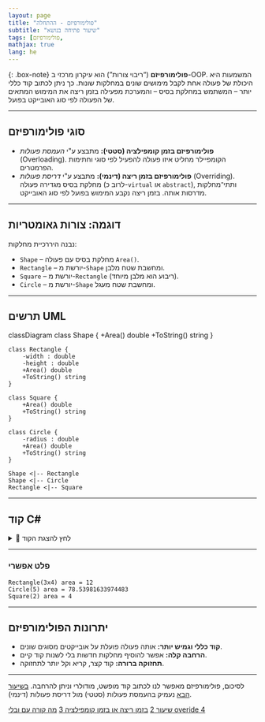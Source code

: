 ```yaml
---
layout: page
title: "פולימורפיזם - ההתחלה"
subtitle: "שיעור פתיחה בנושא"
tags: [פולימורפיזם,
mathjax: true
lang: he
---
```



{: .box-note}
**פולימורפיזם** (“ריבוי צורות”) הוא עיקרון מרכזי ב-OOP. המשמעות היא היכולת של פעולה אחת לקבל מימושים שונים במחלקות שונות. כך ניתן לכתוב קוד כללי יותר – המשתמש במחלקת בסיס – והמערכת מפעילה בזמן ריצה את המימוש המתאים של הפעולה לפי סוג האובייקט בפועל.

---

## סוגי פולימורפיזם 
- **פולימורפיזם בזמן קומפילציה (סטטי):** מתבצע ע"י *העמסת פעולות* (Overloading). הקומפיילר מחליט איזו פעולה להפעיל לפי סוגי וחתימות הפרמטרים.  
- **פולימורפיזם בזמן ריצה (דינמי):** מתבצע ע"י *דריסת פעולות* (Overriding). מחלקת בסיס מגדירה פעולה (לרוב כ-`virtual` או `abstract`), ותתי־מחלקות מדרסות אותה. בזמן ריצה נקבע המימוש בפועל לפי סוג האובייקט.

---

## דוגמה: צורות גאומטריות
נבנה היררכיית מחלקות:  

- `Shape` – מחלקת בסיס עם פעולה `Area()`.  
- `Rectangle` – יורשת מ-`Shape` ומחשבת שטח מלבן.  
- `Square` – יורשת מ-`Rectangle` (ריבוע הוא מלבן מיוחד).  
- `Circle` – יורשת מ-`Shape` ומחשבת שטח מעגל.  

---

## תרשים UML
<div class="mermaid">

classDiagram
    class Shape {
        +Area() double
        +ToString() string
    }

    class Rectangle {
        -width : double
        -height : double
        +Area() double
        +ToString() string
    }

    class Square {
        +Area() double
        +ToString() string
    }

    class Circle {
        -radius : double
        +Area() double
        +ToString() string
    }

    Shape <|-- Rectangle
    Shape <|-- Circle
    Rectangle <|-- Square
</div>

---

## קוד C#

<details markdown="1">
<summary>📄 לחץ להצגת הקוד</summary>

```csharp
using System;

class Shape
{
    public virtual double Area() => 0.0;

    public override string ToString() => "Shape";
}

class Rectangle : Shape
{
    protected double width;
    protected double height;

    public Rectangle(double width, double height)
    {
        this.width = width;
        this.height = height;
    }

    public override double Area() => width * height;

    public override string ToString() => $"Rectangle({width}x{height})";
}

class Square : Rectangle
{
    public Square(double side) : base(side, side) { }

    public override string ToString() => $"Square({width})";
}

class Circle : Shape
{
    private double radius;

    public Circle(double radius)
    {
        this.radius = radius;
    }

    public override double Area() => Math.PI * radius * radius;

    public override string ToString() => $"Circle({radius})";
}

class ShapesDemo
{
    static void Main()
    {
        Shape[] shapes = new Shape[3];
        shapes[0] = new Rectangle(3, 4);
        shapes[1] = new Circle(5);
        shapes[2] = new Square(2);

        foreach (Shape s in shapes)
        {
            Console.WriteLine($"{s} area = {s.Area()}");
        }
    }
}
```

</details>

---

### פלט אפשרי

```
Rectangle(3x4) area = 12
Circle(5) area = 78.53981633974483
Square(2) area = 4
```

---

## יתרונות הפולימורפיזם

* **קוד כללי וגמיש יותר:** אותה פעולה פועלת על אובייקטים מסוגים שונים.
* **הרחבה קלה:** אפשר להוסיף מחלקות חדשות בלי לשנות קוד קיים.
* **תחזוקה ברורה:** קוד קצר, קריא וקל יותר לתחזוקה.

---

לסיכום, פולימורפיזם מאפשר לנו לכתוב קוד מופשט, מודולרי וניתן להרחבה. [בשיעור הבא](/oop/02Polimorphism2Bag25) נעמיק בהעמסת פעולות (סטטי) מול דריסת פעולות (דינמי).

[שיעור 2](/oop/02Polimorphism2Bag25)
[בזמן ריצה או בזמן קומפילציה 3](/oop/02Polimorphism3)
[מה קורה עם ובלי overide 4](/oop/02Polimorphism4CwToString)

